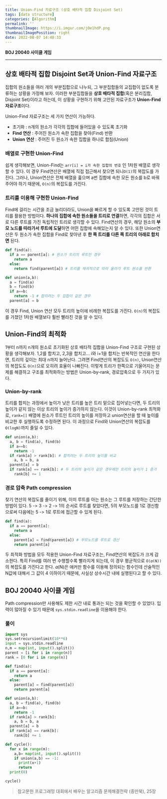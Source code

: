 ```yaml
---
title: Union-Find 자료구조 (상호 배타적 집합 Disjoint Set)
tags: [data structure]
categories: [Algorithm]
permalink: ''
thumbnailImage: https://i.imgur.com/jOe1hdP.png
thumbnailImagePosition: right
date: 2022-08-07 14:40:33
---
```


**BOJ 20040 사이클 게임**

<!-- excerpt -->
<!-- toc -->

---

## 상호 배타적 집합 Disjoint Set과 Union-Find 자료구조

집합의 원소들을 여러 개의 부분집합으로 나누되, 그 부분집합들의 교집합이 없도록 분류하는 상황을 가정해 보자. 이러한 부분집합들을 **상호 배타적 집합**(혹은 분리집합, Disjoint Set)이라고 하는데, 이 상황을 구현하기 위해 고안된 자료구조가 **Union-Find 자료구조**이다.

Union-Find 자료구조는 세 가지 연산이 가능하다.

- 초기화 : n개의 원소가 각각의 집합에 들어있을 수 있도록 초기화
- **Find 연산** : 주어진 원소가 속한 집합을 찾아(Find) 반환
- **Union 연산** : 주어진 두 원소가 속한 집합을 하나로 합침(Union)

### 배열로 구현한 Union-Find

쉽게 생각해보면, Union-Find는 `arr[i] = i가 속한 집합의 번호` 인 1차원 배열로 생각할 수 있다. 이 경우 Find연산은 배열에 직접 접근해서 찾으면 되니`O(1)`의 복잡도를 가진다. 그러나, Union연산은 전체 배열을 훑으며 a번 집합에 속한 모든 원소를 b로 바꿔주어야 하기 때문에, `O(n)`의 복잡도를 가진다.

### 트리를 이용해 구현한 Union-Find

Find에 걸리는 시간을 조금 늘리더라도, Union을 빠르게 할 수 있도록 고안된 것이 트리를 활용한 방법이다. **하나의 집합에 속한 원소들을 트리로 연결**하면, 각각의 집합은 서로 다른 루트를 가진 독립적인 트리로 생각할 수 있다. Find연산의 경우, 해당 원소의 **부모 노드를 따라가서 루트에 도달**하면 어떤 집합에 속해있는지 알 수 있다. 또한 Union연산은 두 원소가 속한 집합을 Find로 찾아낸 후 **한 쪽 트리를 다른 쪽 트리의 아래로 합치면** 된다.

```python 트리를 이용해 구현한 Union-Find
def find(a):
  if a == parent[a]: # 원소가 트리의 루트인 경우
    return a
  else:
    return find(parent[a]) # 트리를 재귀적으로 따라 올라가 루트 원소를 반환

def union(a,b):
  a = find(a)
  b = find(b)
  if a==b:
    return -1 # 합치려는 두 집합이 같은 경우
  parent[a] = b
```

이 경우 Find, Union 연산 모두 트리의 높이에 비례한 복잡도를 가진다. `O(n)`의 복잡도를 가졌던 1차원 배열보다 훨씬 빨라진 것을 알 수 있다.

## Union-Find의 최적화

1부터 n까지 n개의 원소로 초기화된 상호 배타적 집합을 Union-Find 구조로 구현된 상황을 생각해보자. 1,2를 합치고, 2,3을 합치고... i와 i+1을 합치는 반복적인 연산을 한다면, 트리의 깊이는 최대 n까지 늘어난다. 그려면 Find연산의 복잡도도 `O(n)`, Union연산의 복잡도도 `O(n)`으로 오히려 효율이 나빠진다. 이렇게 트리가 한쪽으로 기울어지는 문제를 해결하고 구조를 최적화하는 방법은 Union-by-rank, 경로압축으로 두 가지가 있다.

### Union-by-rank

트리를 합치는 과정에서 높이가 낮은 트리를 높은 트리 밑으로 집어넣는다면, 두 트리의 높이가 같지 않는 이상 트리의 높이가 증가하지 않는다. 이것이 Union-by-rank 최적화로, `rank=[]` 배열에 원소가 루트인 트리의 높이를 저장하고 union연산을 할 때 높이를 비교한 후 실행하도록 수정하면 된다.
이 과정으로 Find와 Union연산의 복잡도를 `O(logN)`까지 줄일 수 있다.

```py Union-by-rank 최적화
def union(a,b):
  a, b = find(a), find(b)
  if a==b:
    return -1
  if rank[a] > rank[b]: # 합치려는 두 트리의 높이를 비교
    a, b = b, a
  parent[a] = b
  if rank[a] == rank[b]: # 두 트리의 높이가 같은 경우에만 트리의 높이가 1 증가
    rank[b] += 1
```

### 경로 압축 Path compression

찾기 연산의 복잡도를 줄이기 위해, 이미 루트를 아는 원소는 그 루트를 저장하는 간단한 방법이 있다. 5 -> 3 -> 2 -> 1의 순서로 루트를 찾았다면, 5의 부모노드를 1로 갱신함으로써 다음에는 5 -> 1로 루트에 접근할 수 있게 된다.

```py path compression
def find(a):
  if a == parent[a]:
    return a
  else:
    parent[a] = find(parent[a]) # 부모노드를 루트로 갱신
    return parent[a]
```

두 최적화 방법을 모두 적용한 Union-Find 자료구조는, Find연산의 복잡도가 크게 감소한다. 특히 Find를 여러 번 수행할수록 빨라지게 되는데, 이 경우 평균적으로 `O(𝛼(N))`의 복잡도를 가진다고 한다. 𝛼(N)은 애커만 함수를 이용해 정의되는 함수인데 산술적인 N값에 대해서 그 값이 4 이하이기 때문에, 사실상 상수시간 내에 실행된다고 할 수 있다.

## BOJ 20040 사이클 게임

Path compression만 사용해도 제한 시간 내로 통과는 되는 것을 확인할 수 있었다. 입력이 많아질 수 있기 때문에 `sys.stdin.readline`을 이용해야 한다.

### 풀이

```python BOJ 20040 사이클게임
import sys
sys.setrecursionlimit(10**6)
input = sys.stdin.readline
n,m = map(int, input().split())
parent = [i for i in range(n)]
rank = [0 for i in range(n)]

def find(a):
  if a == parent[a]:
    return a
  else:
    parent[a] = find(parent[a])
    return parent[a]

def union(a,b):
  a, b = find(a), find(b)
  if a==b:
    return -1
  if rank[a] > rank[b]:
    a, b = b, a
  parent[a] = b
  if rank[a] == rank[b]:
    rank[b] += 1

def cycle():
  for x in range(m):
    a,b= map(int, input().split())
    if union(a,b) == -1:
      print(x+1)
      return
  print(0)

cycle()
```

> 참고문헌
> 프로그래밍 대회에서 배우는 알고리즘 문제해결전략 (종만북), 25장
